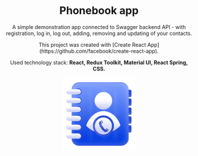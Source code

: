 <div style="margin-top:0" align="center">
<h1 style="margin-top:0">Phonebook app</h1>

<p>A simple demonstration app connected to Swagger backend API - with registration,
log in, log out, adding, removing and updating of your contacts.</p>

<p>This project was created with
[Create React App](https://github.com/facebook/create-react-app).</p>

<p>Used technology stack: <b>React, Redux Toolkit, Material UI, React Spring, CSS.</b></p>

<img src="./src/img/phonebook_home_bg.png" width="200"/>
</div>
